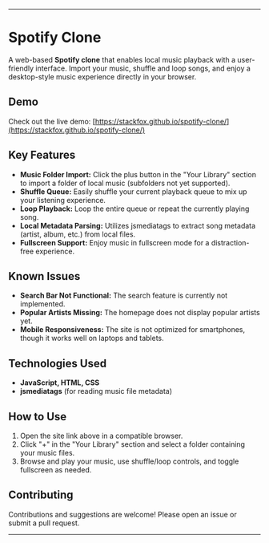 <!-- # spotify-clone
This is a simple clone of the spotify website made using html, css and javascript -->


***

# Spotify Clone

A web-based **Spotify clone** that enables local music playback with a user-friendly interface. Import your music, shuffle and loop songs, and enjoy a desktop-style music experience directly in your browser.

## Demo

Check out the live demo: [https://stackfox.github.io/spotify-clone/](https://stackfox.github.io/spotify-clone/)

## Key Features

- **Music Folder Import:** Click the plus button in the "Your Library" section to import a folder of local music (subfolders not yet supported).
- **Shuffle Queue:** Easily shuffle your current playback queue to mix up your listening experience.
- **Loop Playback:** Loop the entire queue or repeat the currently playing song.
- **Local Metadata Parsing:** Utilizes jsmediatags to extract song metadata (artist, album, etc.) from local files.
- **Fullscreen Support:** Enjoy music in fullscreen mode for a distraction-free experience.

## Known Issues

- **Search Bar Not Functional:** The search feature is currently not implemented.
- **Popular Artists Missing:** The homepage does not display popular artists yet.
- **Mobile Responsiveness:** The site is not optimized for smartphones, though it works well on laptops and tablets.

## Technologies Used

- **JavaScript, HTML, CSS**
- **jsmediatags** (for reading music file metadata)

## How to Use

1. Open the site link above in a compatible browser.
2. Click "+" in the "Your Library" section and select a folder containing your music files.
3. Browse and play your music, use shuffle/loop controls, and toggle fullscreen as needed.

## Contributing

Contributions and suggestions are welcome! Please open an issue or submit a pull request.

***